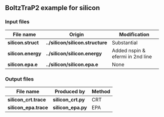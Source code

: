 ## BoltzTraP2 example for silicon

### Input files

| File name          | Origin                           | Modification                     |
|--------------------|----------------------------------|----------------------------------|
| **silicon.struct** | **../silicon/silicon.structure** | Substantial                      |
| **silicon.energy** | **../silicon/silicon.energy**    | Added nspin & efermi in 2nd line |
| **silicon.epa.e**  | **../silicon/silicon.epa.e**     | None                             |

### Output files

| File name             | Produced by           | Method |
|-----------------------|-----------------------|--------|
| **silicon_crt.trace** | **silicon_crt.py**    | CRT    |
| **silicon_epa.trace** | **silicon_epa.py**    | EPA    |
